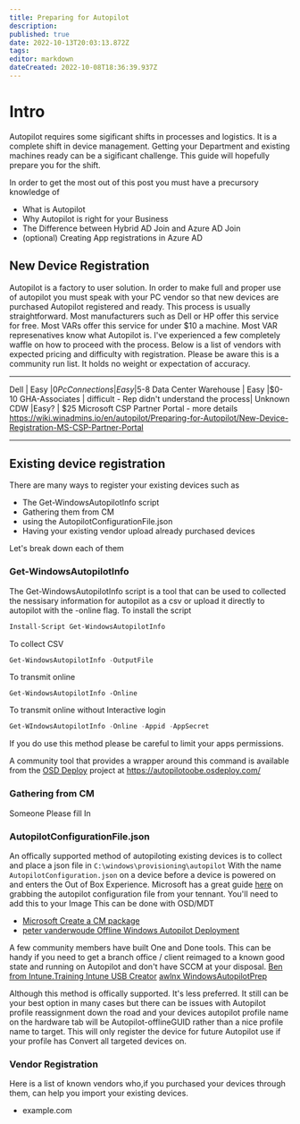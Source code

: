 ```yaml
---
title: Preparing for Autopilot
description: 
published: true
date: 2022-10-13T20:03:13.872Z
tags: 
editor: markdown
dateCreated: 2022-10-08T18:36:39.937Z
---
```


# Intro

Autopilot requires some sigificant shifts in processes and logistics. It is a complete shift in device management. Getting your Department and existing machines ready can be a sigificant challenge. This guide will hopefully prepare you for the shift.

In order to get the most out of this post you must have a precursory knowledge of
- What is Autopilot
- Why Autopilot is right for your Business
- The Difference between Hybrid AD Join and Azure AD Join
- (optional) Creating App registrations in Azure AD

## New Device Registration
Autopilot is a factory to user solution. In order to make full and proper use of autopilot you must speak with your PC vendor so that new devices are purchased Autopilot registered and ready. This process is usually straightforward. Most manufacturers such as Dell or HP offer this service for free. Most VARs offer this service for under $10 a machine. Most VAR represenatives know what Autopilot is. I've experienced a few completely waffle on how to proceed with the process.
Below is a list of vendors with expected pricing and difficulty with registration. Please be aware this is a community run list. It holds no weight or expectation of accuracy.

------
 Dell  | Easy |$0
 Pc Connections | Easy |$5-8
 Data Center Warehouse | Easy |$0-10
 GHA-Associates | difficult - Rep didn't understand the process| Unknown
 CDW |Easy? | $25
 Microsoft CSP Partner Portal - more details https://wiki.winadmins.io/en/autopilot/Preparing-for-Autopilot/New-Device-Registration-MS-CSP-Partner-Portal
 
 ----
## Existing device registration
There are many ways to register your existing devices such as 

- The Get-WindowsAutopilotInfo script
- Gathering them from CM
- using the AutopilotConfigurationFile.json
- Having your existing vendor upload already purchased devices

Let's break down each of them

### Get-WindowsAutopilotInfo
The Get-WindowsAutopilotInfo script is a tool that can be used to collected the nessisary information for autopilot as a csv or upload it directly to autopilot with the -online flag.
To install the script
```powershell
Install-Script Get-WindowsAutopilotInfo
```

To collect CSV
```powershell
Get-WindowsAutopilotInfo -OutputFile
```

To transmit online
```poweshell
Get-WindowsAutopilotInfo -Online
```
To transmit online without Interactive login
```powershell
Get-WIndowsAutopilotInfo -Online -Appid -AppSecret
```
If you do use this method please be careful to limit your apps permissions.

A community tool that provides a wrapper around this command is available from the [OSD Deploy](http://osdeploy.com) project at https://autopilotoobe.osdeploy.com/

### Gathering from CM
Someone Please fill In

### AutopilotConfigurationFile.json
An offically supported method of autopiloting existing devices is to collect and place a json file in `C:\windows\provisioning\autopilot` With the name `AutopilotConfiguration.json` on a device before a device is powered on and enters the Out of Box Experience. Microsoft has a great guide [here](https://learn.microsoft.com/en-us/mem/autopilot/existing-devices) on grabbing the autopilot configuration file from your tennant.
You'll need to add this to your Image
This can be done with OSD/MDT
 - [Microsoft Create a CM package](https//learn.microsoft.com/en-us/mem/autopilot/existing-devices)
 - [peter vanderwoude Offline Windows Autopilot Deployment](https//www.petervanderwoude.nl/post/offline-windows-autopilot-deployment-profile/)
 
 A few community members have built One and Done tools. This can be handy if you need to get a branch office / client reimaged to a known good state and running on Autopilot and don't have SCCM at your disposal.
 [Ben from Intune.Training Intune USB Creator](https://github.com/tabs-not-spaces/Intune.USB.Creator)
 [awlnx WindowsAutopilotPrep](https://github.com/awlnx/WindowsAutopilotPrep)

Although this method is offically supported. It's less preferred. It still can be your best option in many cases but there can be issues with Autopilot profile reassignment down the road and your devices autopilot profile name on the hardware tab will be Autopilot-offlineGUID rather than a nice profile name to target. This will only register the device for future Autopilot use if your profile has Convert all targeted devices on.

### Vendor Registration
Here is a list of known vendors who,if you purchased your devices through them, can help you import your existing devices.

- example.com